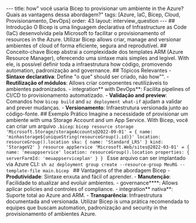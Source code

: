 --- title: how" você usaria Bicep to provisionar um ambiente in the Azure? Quais as vantagens dessa abordagem?" tags: [Azure, IaC, Bicep, Cloud, Provisionamento, DevOps] order: 43 layout: interview_question --- ## Introdução O Bicep is uma linguagem declarativa of Infrastructure as Code (IaC) desenvolvida pela Microsoft to facilitar o provisionamento of resources in the Azure. Utilizar Bicep allows criar, manage and versionar ambientes of cloud of forma eficiente, segura and reprodutível. ## Conceito-chave Bicep abstrai a complexidade dos templates ARM (Azure Resource Manager), oferecendo uma sintaxe mais simples and legível. With ele, is possível definir toda a infraestrutura how código, promovendo automation, padronização and governance. ## Tópicos Relevantes - **Sintaxe declarativa**: Define "o que" should ser criado, não how"". - **Reutilização of módulos**: Allows criar componentes reutilizáveis to ambientes padronizados. - integration** with DevOps**: Facilita pipelines of CI/CD to provisionamento automatizado. - **Validação and preview**: Comandos how `bicep build` and `az deployment what-if` ajudam a validar and prever mudanças. - **Versionamento**: Infraestrutura versionada junto ao código-fonte. ## Exemplo Prático Imagine a necessidade of provisionar um ambiente with uma Storage Account and um App Service. With Bicep, você can criar um arquivo `.bicep`: ```bicep resource storage 'Microsoft.Storage/storageAccounts@2022-09-01' = { name: 'minhastorage${uniqueString(resourceGroup().id)}' location: resourceGroup().location sku: { name: 'Standard_LRS' } kind: 'StorageV2' } resource appService 'Microsoft.Web/sites@2022-03-01' = { name: 'meuappservice' location: resourceGroup().location properties: { serverFarmId: 'meuappserviceplan' } } ``` Esse arquivo can ser implantado via Azure CLI: ```sh az deployment group create --resource-group MeuRG --template-file main.bicep ``` ## Vantagens of the abordagem Bicep - **Produtividade**: Sintaxe enxuta and fácil of aprender. - **Manutenção**: Facilidade to atualizar and evoluir ambientes. - governance****: Allows aplicar policies and controles of compliance. - integration** nativa**: Suporte total ao Azure and ARM. - **Transparência**: Infraestrutura documentada and versionada. Utilizar Bicep is uma prática recomendada to equipes que buscam automation, padronização and security in the provisionamento of ambientes Azure.